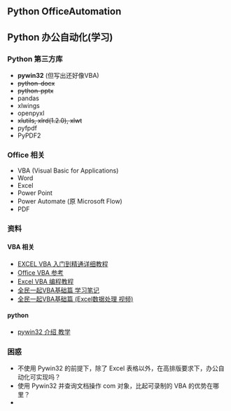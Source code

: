 ## Python OfficeAutomation

## Python 办公自动化(学习)

### Python 第三方库

- **pywin32** (但写出还好像VBA)
- ~~python-docx~~
- ~~python-pptx~~
- pandas
- xlwings
- openpyxl
- ~~xlutils, xlrd(1.2.0), xlwt~~
- pyfpdf
- PyPDF2

### Office 相关

- VBA (Visual Basic for Applications)
- Word
- Excel
- Power Point
- Power Automate (原 Microsoft Flow)
- PDF

### 资料

#### VBA 相关

- [EXCEL VBA 入门到精通详细教程](https://www.lanrenexcel.com/excel-vba-tutorial/)
- [Office VBA 参考](https://docs.microsoft.com/zh-cn/office/vba/api/overview)
- [Excel VBA 编程教程](https://www.w3cschool.cn/excelvba/)
- [全民一起VBA基础篇 学习笔记](https://zhuanlan.zhihu.com/p/87580525)
- [全民一起VBA基础篇 (Excel数据处理 视频)](https://study.163.com/course/courseMain.htm?courseId=1003088001)

#### python

- [pywin32 介绍 教学](https://zhuanlan.zhihu.com/p/67543981)


### 困惑

- 不使用 Pywin32 的前提下，除了 Excel 表格以外，在高排版要求下，办公自动化可实现吗？
- 使用 Pywin32 并查询文档操作 com 对象，比起可录制的 VBA 的优势在哪里？
- 

